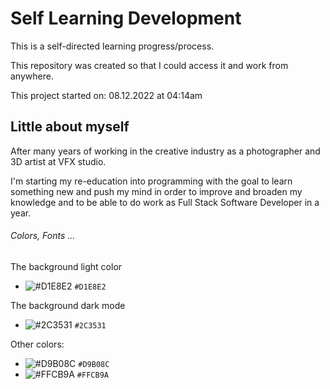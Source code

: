 # Self Learning Development

This is a self-directed learning progress/process.

This repository was created so that I could access it and work from anywhere. 

This project started  on: 08.12.2022 at 04:14am

## Little about myself 

After many years of working in the creative industry as a photographer and 3D artist at VFX studio.

I'm starting my re-education into programming with the goal to learn something new and push my mind in order to improve and broaden my knowledge and to be able to do work as Full Stack Software Developer in a year.

###### Colors, Fonts ...

The background light color 
- ![#D1E8E2](https://placehold.co/15x15/D1E8E2/D1E8E2.png) `#D1E8E2`

The background dark mode 
- ![#2C3531](https://placehold.co/15x15/2C3531/2C3531.png) `#2C3531`

 Other colors: 
- ![#D9B08C](https://placehold.co/15x15/D9B08C/D9B08C.png) `#D9B08C`
- ![#FFCB9A](https://placehold.co/15x15/FFCB9A/FFCB9A.png) `#FFCB9A`